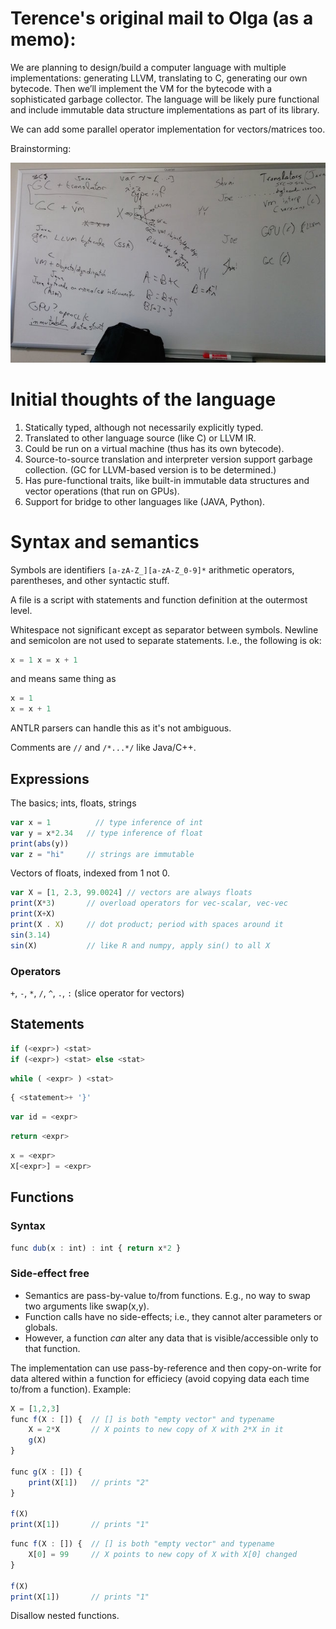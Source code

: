 # Terence's original mail to Olga (as a memo):

We are planning to design/build a computer language with multiple implementations: generating LLVM, translating to C, generating our own bytecode. Then we’ll implement the VM for the bytecode with a sophisticated garbage collector. The language will be likely pure functional and include immutable data structure implementations as part of its library.

We can add some parallel operator implementation for vectors/matrices too.

Brainstorming:

![](images/whiteboarding.jpg)
	
# Initial thoughts of the language

1. Statically typed, although not necessarily explicitly typed.
2. Translated to other language source (like C) or LLVM IR.
3. Could be run on a virtual machine (thus has its own bytecode).
4. Source-to-source translation and interpreter version support garbage collection. (GC for LLVM-based version is to be determined.)
5. Has pure-functional traits, like built-in immutable data structures and vector operations (that run on GPUs).
6. Support for bridge to other languages like (JAVA, Python).

# Syntax and semantics

Symbols are identifiers `[a-zA-Z_][a-zA-Z_0-9]*` arithmetic operators, parentheses, and other syntactic stuff.

A file is a script with statements and function definition at the outermost level.

Whitespace not significant except as separator between symbols. Newline and semicolon are not used to separate statements. I.e., the following is ok:

```javascript
x = 1 x = x + 1
```

and means same thing as

```javascript
x = 1
x = x + 1
```

ANTLR parsers can handle this as it's not ambiguous.

Comments are `//` and `/*...*/` like Java/C++.

## Expressions

The basics; ints, floats, strings

```javascript
var x = 1	       // type inference of int
var y = x*2.34   // type inference of float
print(abs(y))
var z = "hi"     // strings are immutable
```

Vectors of floats, indexed from 1 not 0.

```javascript
var X = [1, 2.3, 99.0024] // vectors are always floats
print(X*3)       // overload operators for vec-scalar, vec-vec
print(X+X)
print(X . X)     // dot product; period with spaces around it
sin(3.14)
sin(X)           // like R and numpy, apply sin() to all X
```

### Operators

`+`, `-`, `*`, `/`, `^`, `.`, `:` (slice operator for vectors)

## Statements

```javascript
if (<expr>) <stat>
if (<expr>) <stat> else <stat>
```

```javascript
while ( <expr> ) <stat>
```

```javascript
{ <statement>+ '}'
```

```javascript
var id = <expr>
```

```javascript
return <expr>
```

```javascript
x = <expr>
X[<expr>] = <expr>
```

## Functions

### Syntax

```javascript
func dub(x : int) : int { return x*2 }
```

### Side-effect free

* Semantics are pass-by-value to/from functions. E.g., no way to swap two arguments like swap(x,y).
* Function calls have no side-effects; i.e., they cannot alter parameters or globals.
* However, a function *can* alter any data that is visible/accessible only to that function.

The implementation can use pass-by-reference and then copy-on-write for data altered within a function for efficiecy (avoid copying data each time to/from a function). Example:

```javascript
X = [1,2,3]
func f(X : []) {  // [] is both "empty vector" and typename
    X = 2*X       // X points to new copy of X with 2*X in it
    g(X)
}

func g(X : []) {
    print(X[1])   // prints "2"
}

f(X)
print(X[1])       // prints "1"
```

```javascript
func f(X : []) {  // [] is both "empty vector" and typename
    X[0] = 99     // X points to new copy of X with X[0] changed
}

f(X)
print(X[1])       // prints "1"
```

Disallow nested functions.
